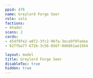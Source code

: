 ```yaml
---
ppid: 476
name: Greylord Forge Seer
role: solo
factions:
- khador
scans: 2
cards:
- 454f9fe2-a072-3fc2-96fa-3eca9f9fadee
- 627fba77-672b-3c56-856f-0d6861ae1564

layout: model
title: Greylord Forge Seer
disableToc: true
hidden: true
---
```

